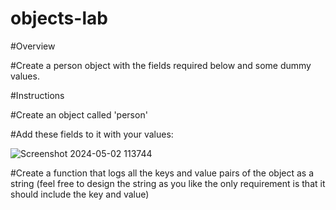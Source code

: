 # objects-lab

#Overview

#Create a person object with the fields required below and some dummy values.

#Instructions

#Create an object called 'person'

#Add these fields to it with your values:


![Screenshot 2024-05-02 113744](https://github.com/202404-Y-ZA-FSW/objects-lab/assets/110013797/b3947b20-850d-4706-bfd1-f985fe59e206)


#Create a function that logs all the keys and value pairs of the object as a string (feel free to design the string as you like the only requirement is that it should include the key and value)
